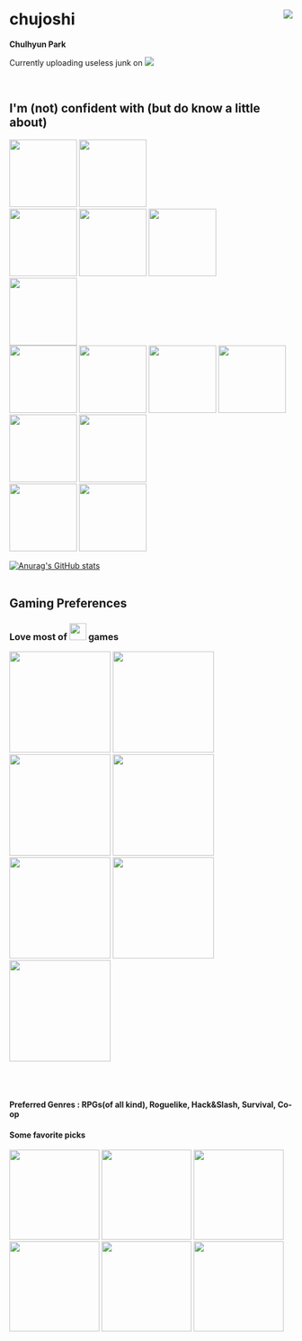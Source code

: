 # chujoshi <img src="https://user-images.githubusercontent.com/114668535/226994374-dbbfcbe3-02cb-44b2-b005-181460d0a53e.png" align="right"/>
**Chulhyun Park**

Currently uploading useless junk on <a href="https://github.com/chujoshi/blog"> <img src="https://img.shields.io/badge/chujoshi blog-informational"/> </a>

<br>

## I'm (not) confident with (but do know a little about)
<div>
	<div>
		<img src="https://cdn.jsdelivr.net/gh/devicons/devicon/icons/c/c-original.svg" height="120"/>
		<img src="https://cdn.jsdelivr.net/gh/devicons/devicon/icons/java/java-original-wordmark.svg" height="120"/>
	</div>
	<div>
		<img src="https://cdn.jsdelivr.net/gh/devicons/devicon/icons/html5/html5-original-wordmark.svg" height="120"/>
		<img src="https://cdn.jsdelivr.net/gh/devicons/devicon/icons/css3/css3-original-wordmark.svg" height="120"/>
		<img src="https://cdn.jsdelivr.net/gh/devicons/devicon/icons/markdown/markdown-original.svg" height="120"/>		
	</div>
	<div>
		<img src="https://cdn.jsdelivr.net/gh/devicons/devicon/icons/mysql/mysql-original-wordmark.svg" height="120"/>
	</div>
	<div>
		<img src="https://cdn.jsdelivr.net/gh/devicons/devicon/icons/vim/vim-original.svg" height="120"/>
		<img src="https://cdn.jsdelivr.net/gh/devicons/devicon/icons/vscode/vscode-original-wordmark.svg" height="120"/>	
		<img src="https://cdn.jsdelivr.net/gh/devicons/devicon/icons/oracle/oracle-original.svg" height="120"/>      
		<img src="https://cdn.jsdelivr.net/gh/devicons/devicon/icons/unity/unity-original-wordmark.svg" height="120"/>      
	</div>
	<div>
		<img src="https://cdn.jsdelivr.net/gh/devicons/devicon/icons/git/git-original-wordmark.svg" height="120"/>
		<img src="https://cdn.jsdelivr.net/gh/devicons/devicon/icons/github/github-original-wordmark.svg" height="120"/>
	</div>
	<div>
		<img src="https://cdn.jsdelivr.net/gh/devicons/devicon/icons/azure/azure-original-wordmark.svg" height="120"/>
		<img src="https://cdn.jsdelivr.net/gh/devicons/devicon/icons/photoshop/photoshop-plain.svg" height="120"/>
	</div>
</div>
            
          
          
          
          


[![Anurag's GitHub stats](https://github-readme-stats.vercel.app/api?username=chujoshi)](https://github.com/anuraghazra/github-readme-stats)
<br><br>

## Gaming Preferences

### Love most of <img src="https://user-images.githubusercontent.com/114668535/226988769-13e8d2e7-e946-4945-b726-a5d1c1f01997.png" height="30"/> games  
<div>
	<img src="https://user-images.githubusercontent.com/114668535/226990982-3d4e0190-bfdb-413c-b0c6-edf631c25316.gif" height="180"/>
	<img src="https://user-images.githubusercontent.com/114668535/226994264-4140ea94-f86a-43fb-aef3-d772275adb24.gif" height="180"/>
	<img src="https://user-images.githubusercontent.com/114668535/226994287-5d09e259-e50b-48e2-b959-9e429da1c570.gif" height="180"/>
	<img src="https://user-images.githubusercontent.com/114668535/226994305-385d5b89-f42c-4710-bca7-2f622d3f7204.gif" height="180"/>
	<img src="https://user-images.githubusercontent.com/114668535/226994347-a87fbe06-ca2d-4195-8648-1af7ce5b34e9.gif" height="180"/>
	<img src="https://user-images.githubusercontent.com/114668535/226994422-a940afe2-654c-4d19-b6f9-b009931d8c92.gif" height="180"/>
	<img src="https://user-images.githubusercontent.com/114668535/230187530-3a27a983-10de-49f2-90d5-e02c32b7e39a.gif" height="180"/>

</div>


<br><br>
#### Preferred Genres : RPGs(of all kind), Roguelike, Hack&Slash, Survival, Co-op

#### Some favorite picks
<div>
	<img src="https://user-images.githubusercontent.com/114668535/226982542-d25e6dc8-4c23-42df-b7f9-978a73658e8a.png" height="160"/>
	<img src="https://user-images.githubusercontent.com/114668535/226980915-ee4d3c1c-d996-4250-aa79-fb1bab0955ed.png" height="160"/>
	<img src="https://user-images.githubusercontent.com/114668535/226982113-6a70556d-737b-423c-bb41-fd3591a8b17a.jpg" height="160"/>
	<img src="https://user-images.githubusercontent.com/114668535/226983420-0b309ba3-bc6d-41ec-8022-3a5e9c4acab2.png" height="160"/>
	<img src="https://user-images.githubusercontent.com/114668535/226983491-479add58-de25-44e6-b2d2-e240086fb905.png" height="160"/>
	<img src="https://user-images.githubusercontent.com/114668535/230189554-19cc3b70-df4d-4a31-baaa-85f0e6738916.png" height="160"/>

</div>





<!--
**chujoshi/chujoshi** is a ✨ _special_ ✨ repository because its `README.md` (this file) appears on your GitHub profile.

Here are some ideas to get you started:

- 🔭 I’m currently working on ...
- 🌱 I’m currently learning ...
- 👯 I’m looking to collaborate on ...
- 🤔 I’m looking for help with ...
- 💬 Ask me about ...
- 📫 How to reach me: ...
- 😄 Pronouns: ...
- ⚡ Fun fact: ...
-->
